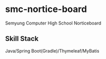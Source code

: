 # smc-nortice-board
Semyung Computer High School Norticeboard

## Skill Stack
Java/Spring Boot(Gradle)/Thymeleaf/MyBatis
